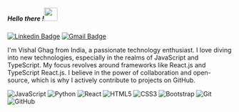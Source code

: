 ##### Hello there !<img src="https://raw.githubusercontent.com/aemmadi/aemmadi/master/wave.gif" width="30px">


[![Linkedin Badge](https://img.shields.io/badge/-VishalGhag-blue?style=flat-square&logo=Linkedin&logoColor=white&link=https:https://www.linkedin.com/in/vishal-ghag-020b2a198/)](https://www.linkedin.com/in/vishal-ghag-020b2a198/)
[![Gmail Badge](https://img.shields.io/badge/-vishalghag47@gmail.com-c14438?style=flat-square&logo=Gmail&logoColor=white&link=mailto:vishalghag47@gmail.com)](mailto:vishalghag47@gmail.com)

 I'm Vishal Ghag from India, a passionate technology enthusiast. I love diving into new technologies, especially in the realms of JavaScript and TypeScript. My focus revolves around frameworks like React.js and TypeScript React.js. I believe in the power of collaboration and open-source, which is why I actively contribute to projects on GitHub. 

![JavaScript](https://img.shields.io/badge/-JavaScript-black?style=flat-square&logo=javascript)
![Python](https://img.shields.io/badge/-Python-black?style=flat-square&logo=Python)
![React](https://img.shields.io/badge/-React-black?style=flat-square&logo=react)
![HTML5](https://img.shields.io/badge/-HTML5-E34F26?style=flat-square&logo=html5&logoColor=white)
![CSS3](https://img.shields.io/badge/-CSS3-1572B6?style=flat-square&logo=css3)
![Bootstrap](https://img.shields.io/badge/-Bootstrap-563D7C?style=flat-square&logo=bootstrap)
![Git](https://img.shields.io/badge/-Git-black?style=flat-square&logo=git)
![GitHub](https://img.shields.io/badge/-GitHub-181717?style=flat-square&logo=github)

